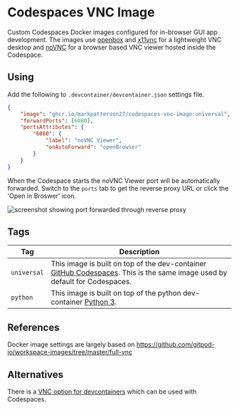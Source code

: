 # Codespaces VNC Image

Custom Codespaces Docker images configured for in-browser GUI app development. The images use [openbox](http://openbox.org/wiki/Main_Page) and [x11vnc](https://github.com/LibVNC/x11vnc) for a lightweight VNC desktop and [noVNC](https://novnc.com/info.html) for a browser based VNC viewer hosted inside the Codespace.

## Using

Add the following to `.devcontainer/devcontainer.json` settings file.

```json
{
    "image": "ghcr.io/markpatterson27/codespaces-vnc-image:universal",
    "forwardPorts": [6080],
    "portsAttributes": {
        "6080": {
            "label": "noVNC Viewer",
            "onAutoForward": "openBrowser"
        }
    }
}
```

When the Codespace starts the noVNC Viewer port will be automatically forwarded. Switch to the `ports` tab to get the reverse proxy URL or click the 'Open in Broswer' icon.

![screenshot showing port forwarded through reverse proxy](https://user-images.githubusercontent.com/35724907/173828402-e76f0b3e-3e11-4f96-9d19-2024f9a3944e.png)

## Tags

| Tag | Description |
| --- | --- |
| `universal` | This image is built on top of the dev-container [GitHub Codespaces](https://github.com/microsoft/vscode-dev-containers/tree/main/containers/codespaces-linux). This is the same image used by default for Codespaces. |
| `python` | This image is built on top of the python dev-container [Python 3](https://github.com/microsoft/vscode-dev-containers/tree/main/containers/python-3). |

## References

Docker image settings are largely based on https://github.com/gitpod-io/workspace-images/tree/master/full-vnc

## Alternatives

There is a [VNC option for devcontainers](https://github.com/microsoft/vscode-dev-containers/blob/main/script-library/docs/desktop-lite.md) which can be used with Codespaces.
